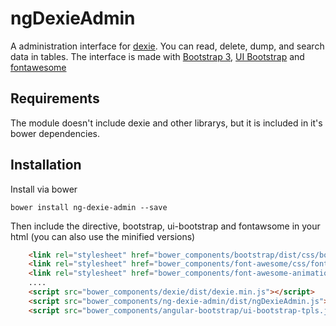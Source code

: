 # ngDexieAdmin
A administration interface for [dexie](http://dexie.org). 
You can read, delete, dump, and search data in tables.
The interface is made with [Bootstrap 3](http://getbootstrap.com/), [UI Bootstrap](https://angular-ui.github.io/bootstrap) and [fontawesome](http://fontawesome.io)

Requirements
----------------
The module doesn't include dexie and other librarys, but it is included in it's bower dependencies.

Installation
------------

Install via bower

    bower install ng-dexie-admin --save
    
Then include the directive, bootstrap, ui-bootstrap and fontawsome in your html (you can also use the minified versions)
    
```html
    <link rel="stylesheet" href="bower_components/bootstrap/dist/css/bootstrap.css" />
    <link rel="stylesheet" href="bower_components/font-awesome/css/font-awesome.css" />
    <link rel="stylesheet" href="bower_components/font-awesome-animation/dist/font-awesome-animation.css" />
    ....
    <script src="bower_components/dexie/dist/dexie.min.js"></script> 
    <script src="bower_components/ng-dexie-admin/dist/ngDexieAdmin.js"></script>
    <script src="bower_components/angular-bootstrap/ui-bootstrap-tpls.js"></script>
```

